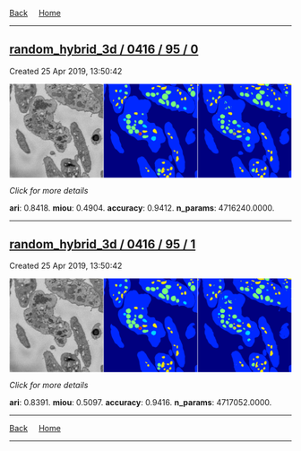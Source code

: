 
[Back](..)&nbsp;&nbsp;&nbsp;&nbsp;&nbsp;[Home](https://leapmanlab.github.io/snapshots)

---

<div class="summary"><a href="0"><h2>random_hybrid_3d / 0416 / 95 / 0</h2></a><p>Created 25 Apr 2019, 13:50:42
</p><a href="0"><img src="0/media/summary.png" align="center"></a><p>
<i>Click for more details</i>
</p></div>

**ari**: 0.8418. **miou**: 0.4904. **accuracy**: 0.9412. **n_params**: 4716240.0000. 

---

<div class="summary"><a href="1"><h2>random_hybrid_3d / 0416 / 95 / 1</h2></a><p>Created 25 Apr 2019, 13:50:42
</p><a href="1"><img src="1/media/summary.png" align="center"></a><p>
<i>Click for more details</i>
</p></div>

**ari**: 0.8391. **miou**: 0.5097. **accuracy**: 0.9416. **n_params**: 4717052.0000. 

---

[Back](..)&nbsp;&nbsp;&nbsp;&nbsp;&nbsp;[Home](https://leapmanlab.github.io/snapshots)

---